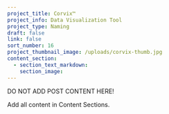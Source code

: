 ```yaml
---
project_title: Corvix™
project_info: Data Visualization Tool
project_type: Naming
draft: false
link: false
sort_number: 16
project_thumbnail_image: /uploads/corvix-thumb.jpg
content_section:
  - section_text_markdown:
    section_image:
---
```



DO NOT ADD POST CONTENT HERE!

Add all content in Content Sections.